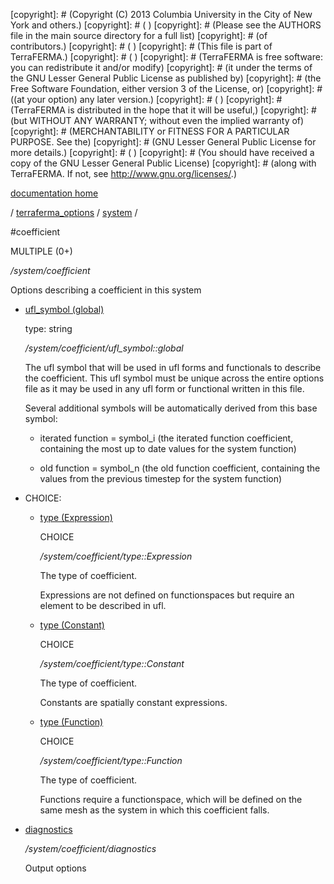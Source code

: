 [copyright]: # (Copyright (C) 2013 Columbia University in the City of New York and others.)
[copyright]: # ( )
[copyright]: # (Please see the AUTHORS file in the main source directory for a full list)
[copyright]: # (of contributors.)
[copyright]: # ( )
[copyright]: # (This file is part of TerraFERMA.)
[copyright]: # ( )
[copyright]: # (TerraFERMA is free software: you can redistribute it and/or modify)
[copyright]: # (it under the terms of the GNU Lesser General Public License as published by)
[copyright]: # (the Free Software Foundation, either version 3 of the License, or)
[copyright]: # ((at your option) any later version.)
[copyright]: # ( )
[copyright]: # (TerraFERMA is distributed in the hope that it will be useful,)
[copyright]: # (but WITHOUT ANY WARRANTY; without even the implied warranty of)
[copyright]: # (MERCHANTABILITY or FITNESS FOR A PARTICULAR PURPOSE. See the)
[copyright]: # (GNU Lesser General Public License for more details.)
[copyright]: # ( )
[copyright]: # (You should have received a copy of the GNU Lesser General Public License)
[copyright]: # (along with TerraFERMA. If not, see <http://www.gnu.org/licenses/>.)

[documentation home](Documentation)

/ [terraferma_options](../../terraferma_options.md) / [system](../system.md) /

#coefficient

MULTIPLE (0+) 

*/system/coefficient*

Options describing a coefficient in this system

* [ufl_symbol (global)](coefficient/ufl_symbol__global.md "child")

    type: string

    */system/coefficient/ufl_symbol::global*

    The ufl symbol that will be used in ufl forms and functionals to describe the coefficient. 
    This ufl symbol must be unique across the entire options file as it may be used in any ufl form or functional
    written in this file.
    
    Several additional symbols will be automatically derived from this base symbol:
    
    - iterated function       = symbol_i
        (the iterated function coefficient, containing the most up to date values for the system function)
    
    - old function            = symbol_n
        (the old function coefficient, containing the values from the previous timestep for the system function)
    

* CHOICE:
    * [type (Expression)](coefficient/type__Expression.md "child")

        CHOICE 

        */system/coefficient/type::Expression*

        The type of coefficient.
        
        Expressions are not defined on functionspaces but require an element to be described in ufl.

    * [type (Constant)](coefficient/type__Constant.md "child")

        CHOICE 

        */system/coefficient/type::Constant*

        The type of coefficient.
        
        Constants are spatially constant expressions.

    * [type (Function)](coefficient/type__Function.md "child")

        CHOICE 

        */system/coefficient/type::Function*

        The type of coefficient.
        
        Functions require a functionspace, which will be defined on the same mesh as the system in which this coefficient falls.

* [diagnostics](coefficient/diagnostics.md "child")

    */system/coefficient/diagnostics*

    Output options

[autogenerated]: # (This file was automatically generated from the schema file:/home/cwilson/repos/github/TerraFERMA/TerraFERMA/buckettools/schemas/function.rng.)

